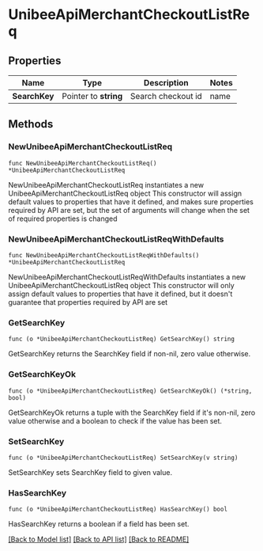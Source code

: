 # UnibeeApiMerchantCheckoutListReq

## Properties

Name | Type | Description | Notes
------------ | ------------- | ------------- | -------------
**SearchKey** | Pointer to **string** | Search checkout id|name|description | [optional] 

## Methods

### NewUnibeeApiMerchantCheckoutListReq

`func NewUnibeeApiMerchantCheckoutListReq() *UnibeeApiMerchantCheckoutListReq`

NewUnibeeApiMerchantCheckoutListReq instantiates a new UnibeeApiMerchantCheckoutListReq object
This constructor will assign default values to properties that have it defined,
and makes sure properties required by API are set, but the set of arguments
will change when the set of required properties is changed

### NewUnibeeApiMerchantCheckoutListReqWithDefaults

`func NewUnibeeApiMerchantCheckoutListReqWithDefaults() *UnibeeApiMerchantCheckoutListReq`

NewUnibeeApiMerchantCheckoutListReqWithDefaults instantiates a new UnibeeApiMerchantCheckoutListReq object
This constructor will only assign default values to properties that have it defined,
but it doesn't guarantee that properties required by API are set

### GetSearchKey

`func (o *UnibeeApiMerchantCheckoutListReq) GetSearchKey() string`

GetSearchKey returns the SearchKey field if non-nil, zero value otherwise.

### GetSearchKeyOk

`func (o *UnibeeApiMerchantCheckoutListReq) GetSearchKeyOk() (*string, bool)`

GetSearchKeyOk returns a tuple with the SearchKey field if it's non-nil, zero value otherwise
and a boolean to check if the value has been set.

### SetSearchKey

`func (o *UnibeeApiMerchantCheckoutListReq) SetSearchKey(v string)`

SetSearchKey sets SearchKey field to given value.

### HasSearchKey

`func (o *UnibeeApiMerchantCheckoutListReq) HasSearchKey() bool`

HasSearchKey returns a boolean if a field has been set.


[[Back to Model list]](../README.md#documentation-for-models) [[Back to API list]](../README.md#documentation-for-api-endpoints) [[Back to README]](../README.md)


